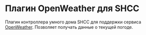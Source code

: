 # Плагин OpenWeather для SHCC

Плагин контроллера умного дома SHCC для поддержки сервиса [OpenWeather](https://openweathermap.org). Позволяет получать данные о текущей погоде.
